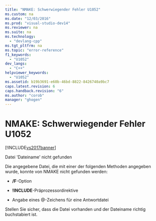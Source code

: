 ```yaml
---
title: "NMAKE: Schwerwiegender Fehler U1052"
ms.custom: na
ms.date: "12/03/2016"
ms.prod: "visual-studio-dev14"
ms.reviewer: na
ms.suite: na
ms.technology: 
  - "devlang-cpp"
ms.tgt_pltfrm: na
ms.topic: "error-reference"
f1_keywords: 
  - "U1052"
dev_langs: 
  - "C++"
helpviewer_keywords: 
  - "U1052"
ms.assetid: b19b3691-e60b-46bd-8822-8426740a9bc7
caps.latest.revision: 6
caps.handback.revision: "6"
ms.author: "corob"
manager: "ghogen"
---
```

# NMAKE: Schwerwiegender Fehler U1052
[!INCLUDE[vs2017banner](../../assembler/inline/includes/vs2017banner.md)]

Datei 'Dateiname' nicht gefunden  
  
 Die angegebene Datei, die mit einer der folgenden Methoden angegeben wurde, konnte von NMAKE nicht gefunden werden:  
  
-   **\/F**\-Option  
  
-   **\!INCLUDE**\-Präprozessordirektive  
  
-   Angabe eines @\-Zeichens für eine Antwortdatei  
  
 Stellen Sie sicher, dass die Datei vorhanden und der Dateiname richtig buchstabiert ist.